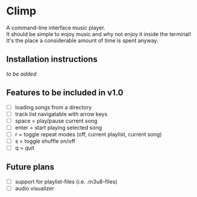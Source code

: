 # Climp

A command-line interface music player.  
It should be simple to enjoy music and why not enjoy it inside the terminal!  
It's the place a considerable amount of time is spent anyway.  

## Installation instructions

_to be added_

## Features to be included in v1.0

 - [ ] loading songs from a directory
 - [ ] track list navigatable with arrow keys
 - [ ] space = play/pause current song
 - [ ] enter = start playing selected song
 - [ ] r = toggle repeat modes (off, current playlist, current song)
 - [ ] s = toggle shuffle on/off
 - [ ] q = quit

## Future plans

 - [ ] support for playlist-files (i.e. .m3u8-files)
 - [ ] audio visualizer